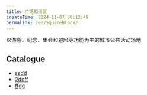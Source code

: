 ```yaml
---
title: 广场和街区
createTime: 2024-11-07 00:12:49
permalink: /en/SquareBlock/
---
```


以游憩、纪念、集会和避险等功能为主的城市公共活动场地

## Catalogue
- [ssdd](./1.ssdd.md)
- [2ddff](./2ddff.md)
- [ffgg](./3.ffgg.md)
